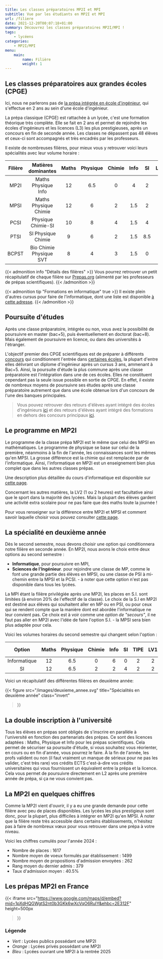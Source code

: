 ```yaml
---
title: Les classes préparatoires MP2I et MPI
subtitle: Vue par les étudiants en MP2I et MPI
url: /filiere
date: 2021-12-20T00:07:18+01:00
summary: Découvrez les classes préparatoires MP2I/MPI !
tags:
    - lycéens
categories:
    - MP2I/MPI
menu:
    main:
        name: Filière
        weight: 1
---
```


## Les classes préparatoires aux grandes écoles (CPGE)

Ici, nous ne parlerons pas de [la prépa intégrée en école d'ingénieur](https://www.onisep.fr/formation/les-principaux-domaines-de-formation/les-ecoles-d-ingenieurs/les-prepas-integrees-en-ecole-d-ingenieurs), qui s'effectue en 2 ans au sein d'une école d'ingénieur.

La prépa classique (CPGE) est rattachée à un lycée, c'est une formation théorique très complète. Elle se fait en 2 ans et permet de rejoindre les écoles d'ingénieurs et les licences (L3) les plus prestigieuses, après un concours en fin de seconde année.
Les classes ne dépassent pas 48 élèves et ceux-ci sont accompagnés et très encadrés par les professeurs.

Il existe de nombreuses filières, pour mieux vous y retrouver voici leurs spécialités avec leur volume horaire :

| Filière  |   Matières dominantes   | Maths | Physique | Chimie | Info     |  SI      | LV1 | Philo-Lettres | SVT |
|:--------:|:-----------------------:|:-----:|:--------:|:------:|:-------:|:---------:|:---:|:--------------:|:---:|
|   MP2I   |   Maths Physique Info   |  12   |    6.5   |    0   |  4      |   2       |  2  |        2       |  0  |
|   MPSI   | Maths Physique Chimie   |  12   |     6    |    2   | 1.5     |   2       |  2  |        2       |  0  |
|   PCSI   |   Physique Chimie-SI    |  10   |     8    |    4   | 1.5     |   4       |  2  |        2       |  0  |
|   PTSI   |   SI Physique Chimie    |   9   |     6    |    2   | 1.5     | 8.5       |  2  |        2       |  0  |
|   BCPST  | Bio Chimie Physique SVT |   8   |     4    |    3   | 1.5     |   0       |  2  |        2       |  8  |

{{< admonition info "Détails des filières" >}}
Vous pourrez retrouver un petit récapitulatif de chaque filière sur [Prepas.org](https://prepas.org/index.php?rubrique=41) (alimenté par les professeurs de prépas scientifiques).
{{< /admonition >}}

{{< admonition tip "Formations en informatique" true >}}
Il existe plein d'autres cursus pour faire de l'informatique, dont une liste est disponible [à cette adresse](https://cien.gouv.mc/content/download/90346/file/Les%20diff%C3%A9rentes%20fili%C3%A8res%20de%20l%27informatique%202022.pdf?inLanguage=fre-FR&version=3).
{{< /admonition >}}

## Poursuite d'études

Après une classe préparatoire, intégrée ou non, vous avez la possibilité de
poursuivre en master (bac+5), puis éventuellement en doctorat (bac+8). Mais également de poursuivre en licence, ou dans des universités à l'étranger.

L'objectif premier des CPGE scientifiques est de préparer à différents [concours](/concours) qui conditionnent l'entrée dans [certaines écoles](https://prepas.org/index.php?entree=bacorge), la plupart d'entre elles délivrant un diplome d'ingénieur après un cursus 3 ans, ammenant à Bac+5. Ainsi, la poursuite d'étude la plus commune après une classe préparatoire est l'intégration dans une de ces écoles. 
Elles ne constituent cependant pas la seule issue possible en sortie de CPGE. En effet, il existe de nombreux moyens de poursuivre ses études après une classe préparatoire autrement que dans une école obtenue lors d'un concours de l'une des banques principales.

> Vous pouvez retrouver des retours d'élèves ayant intégré des écoles d'ingénieurs [ici](/scei/) et des retours d'élèves ayant intégré des formations en dehors des concours principaux [ici](/posts/fac/).

## Le programme en MP2I

Le programme de la classe prépa MP2I est le même que celui des MPSI en mathématiques. Le programme de physique se base sur celui de la première, néanmoins à la fin de l'année, les connaissances sont les mêmes qu'en MPSI. La grosse différence est la chimie qui est remplacée par de l'informatique. Ainsi, l'informatique en MP2I est un enseignement bien plus complet que dans les autres classes prépas.

Une description plus détaillée du cours d'informatique est disponible sur [cette page](/informatique).

Concernant les autres matières, la LV2 (1 ou 2 heures) est facultative ainsi que le sport dans la majorité des lycées.
Mais la plupart des élèves gardent une activité extra scolaire pour ne pas faire que des maths toute la journée !

Pour vous renseigner sur la différence entre MP2I et MPSI et comment savoir laquelle choisir vous pouvez consulter [cette page](/posts/mp2i_ou_mpsi/).

## La spécialité en deuxième année

Dès le second semestre, nous devons choisir une option qui conditionnera notre filière en seconde année.
En MP2I, nous avons le choix entre deux options au second semestre :

- **Informatique**, pour poursuivre en MPI,
- **Sciences de l'Ingénieur**. pour rejoindre une classe de MP, comme le font une grande partie des élèves en MPSI, ou une classe de PSI à mi-chemin entre la MPSI et la PCSI. - à noter que cette option n'est pas disponible dans tous les lycées.

La MPI étant la filière privilégiée après une MP2I, les places en S.I. sont limitées (à environ 20% de l'effectif de la classe).
Le choix de la S.I en MP2I est destiné aux élèves qui souhaitent aller en MP ou en PSI, ou pour ceux qui se rendent compte que la manière dont est abordée l'informatique ne leur convient pas. Ce choix est à voir comme une _option de "secours"_, il ne faut pas aller en MP2I avec l'idée de faire l'option S.I. - la MPSI sera bien plus adaptée pour cela.

Voici les volumes horaires du second semestre qui changent selon l'option :

| Option          | Maths | Physique | Chimie | Info |  SI | TIPE | LV1 | Philo-Lettres |
|:---------------:|:-----:|:--------:|:------:|:----:|:---:|:----:|:---:|:-------------:|
|   Informatique  |  12   |    6.5   |    0   |   6  |  0  |   2  |  2  |       2       |
|   SI            |  12   |     6.5  |    2   |   2  |  4  |   2  |  2  |       2       |

Voici un récapitulatif des différentes filières en deuxième année:

{{< figure
    src="/images/deuxieme_annee.svg"
    title="Spécialités en deuxième année"
    class="invert"
>}}

## La double inscription à l'université

Tous les élèves en prépas sont obligés de s'inscrire en parallèle à l'université en fonction des partenariats des prépas. Ce sont des licences adaptées : Maths, Physique et Info pour les prépas scientifiques. Cela permet de sécuriser sa poursuite d'étude, si vous souhaitez vous réorienter, en cours ou en fin d'année, vous pourrez le faire. À la fin de l'année, les profs valident ou non (il faut vraiment un manque de sérieux pour ne pas les valider, c'est très rare) vos crédits ECTS c'est-à-dire vos crédits universitaires qui vous fournissent un équivalent entre la prépa et la licence. Cela vous permet de poursuivre directement en L2 après une première année de prépa, si ça ne vous convient pas.

## La MP2I en quelques chiffres

Comme la MP2I vient d'ouvrir, il y a eu une grande demande pour cette filière avec peu de places disponibles.
Les lycées les plus prestigieux sont donc, pour la plupart, plus difficiles à intégrer en MP2I qu'en MPSI.
À noter que la filière reste très accessible dans certains établissements, n'hésitez pas à faire de nombreux vœux pour vous retrouver dans une prépa à votre niveau.

Voici les chiffres cumulés pour l'année 2024 : 

- Nombre de places : 1617
- Nombre moyen de voeux formulés par établissement : 1499
- Nombre moyen de propositions d'admission envoyées : 262
- Rang moyen du dernier admis : 379
- Taux d'admission moyen : 40.5%

## Les prépas MP2I en France

{{< iframe
    src="https://www.google.com/maps/d/embed?mid=1pXdHQGWgtS2nt0b3GKk6wXcVqO6RuIY&ehbc=2E312F"
    height=500px
>}}

### Légende

- *Vert* : Lycées publics possédant une MP2I
- *Orange* : Lycées privés possédant une MP2I
- *Bleu* : Lycées ouvrant une MP2I à la rentrée 2025

